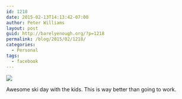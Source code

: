 ```yaml
---
id: 1218
date: 2015-02-13T14:13:42-07:00
author: Peter Williams
layout: post
guid: http://barelyenough.org/?p=1218
permalink: /blog/2015/02/1218/
categories:
  - Personal
tags:
  - facebook
---
```

![](http://ift.tt/1DOzhef)

Awesome ski day with the kids. This is way better than going to work.